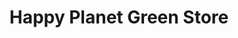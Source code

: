 ---
title: "Happy Planet Green Store"
url: /cardigan-aberteifi/happy-planet-green-store/
shop: Lebensmittel
---